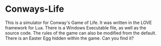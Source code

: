 # Conways-Life
This is a simulator for Conway's Game of Life. It was written in the LOVE framework for Lua. There is a Windows Executable file, as well as the source code. The rules of the game can also be modified from the default. There is an Easter Egg hidden within the game. Can you find it?
